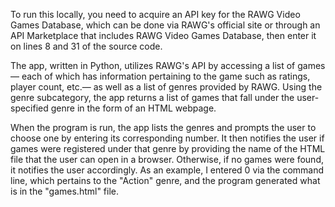 To run this locally, you need to acquire an API key for the RAWG Video Games Database, which can be done via RAWG's
official site or through an API Marketplace that includes RAWG Video Games Database, then enter it on lines 8 and 31 of the source code. 

The app, written in Python, utilizes RAWG's API by accessing a list of games— each of which has information pertaining to the game such as ratings, player count, etc.— as well as a list of genres provided by RAWG. Using the genre subcategory, the app returns a list of games that fall under the user-specified genre in the form of an HTML webpage. 

When the program is run, the app lists the genres and prompts the user to choose one by entering its corresponding number. It then notifies the user if games were registered under that genre by providing the name of the HTML file that the user can open in a browser. Otherwise, if no games were found, it notifies the user accordingly. As an example, I entered 0 via the command line, which pertains to the "Action" genre, and the program generated what is in the "games.html" file.

